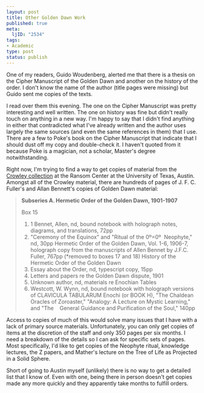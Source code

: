```yaml
--- 
layout: post
title: Other Golden Dawn Work
published: true
meta: 
  ljID: "2534"
tags: 
- Academic
type: post
status: publish
---
```

One of my readers, Guido Woudenberg, alerted me that there is a thesis on the Cipher Manuscript of the Golden Dawn and another on the history of the order. I don't know the name of the author (title pages were missing) but Guido sent me copies of the texts.

I read over them this evening. The one on the Cipher Manuscript was pretty interesting and well written. The one on history was fine but didn't really touch on anything in a new way. I'm happy to say that I didn't find anything in either that contradicted what I've already written and the author uses largely the same sources (and even the same references in them) that I use. There are a few to Poke's book on the Cipher Manuscript that indicate that I should dust off my copy and double-check it. I haven't quoted from it because Poke is a magician, not a scholar, Master's degree notwithstanding.

Right now, I'm trying to find a way to get copies of material from the <a href="http://www.hrc.utexas.edu/research/fa/crowley.aleister.html">Crowley collection</a> at the Ransom Center at the University of Texas, Austin. Amongst all of the Crowley material, there are hundreds of pages of J. F. C. Fuller's and Allan Bennett's copies of Golden Dawn material:
<blockquote><strong>Subseries A. Hermetic Order of the Golden Dawn, 1901-1907</strong>

Box 15
<ol>
	<li>1 Bennet, Allen, nd, bound notebook with holograph notes, diagrams, and translations, 72pp</li>
	<li>"Ceremony of the Equinox" and "Ritual of the 0º=0º  Neophyte," nd, 30pp
Hermetic Order of the Golden Dawn, Vol. 1-6, 1906-7, holograph copy from the manuscripts of Allen Bennet by J.F.C. Fuller, 767pp (*removed to boxes 17 and 18)
History of the Hermetic Order of the Golden Dawn</li>
	<li>Essay about the Order, nd, typescript copy, 15pp</li>
	<li>Letters and papers re the Golden Dawn dispute, 1901</li>
	<li>Unknown author, nd, materials re Enochian Tables</li>
	<li>Westcott, W. Wynn, nd, bound notebook with holograph versions of CLAVICULA TABULARUM Enochi (or BOOK H), "The Chaldean Oracles of Zoroaster," "Analogy: A Lecture on Mystic Learning," and "The    General Guidance and Purification of the Soul," 140pp</li>
</ol>
</blockquote>
Access to copies of much of this would solve many issues that I have with a lack of primary source materials. Unfortunately, you can only get copies of items at the discretion of the staff and only 350 pages per six months. I need a breakdown of the details so I can ask for specific sets of pages. Most specifically, I'd like to get copies of the Neophyte ritual, knowledge lectures, the Z papers, and Mather's lecture on the Tree of Life as Projected in a Solid Sphere.

Short of going to Austin myself (unlikely) there is no way to get a detailed list that I know of. Even with one, being there in person doesn't get copies made any more quickly and they apparently take months to fulfill orders.
